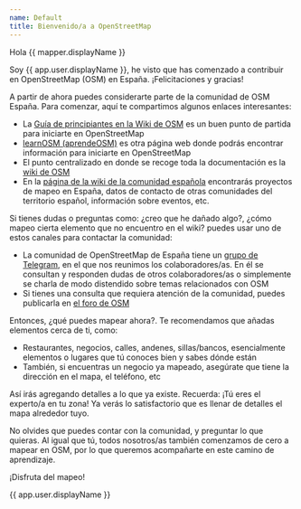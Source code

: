 ```yaml
---
name: Default
title: Bienvenido/a a OpenStreetMap
---
```


Hola {{ mapper.displayName }}

Soy {{ app.user.displayName }}, he visto que has comenzado a contribuir en OpenStreetMap (OSM) en España. ¡Felicitaciones y gracias!

A partir de ahora puedes considerarte parte de la comunidad de OSM España. Para comenzar, aquí te compartimos algunos enlaces interesantes:

* La [Guía de principiantes en la Wiki de OSM](https://wiki.openstreetmap.org/wiki/ES:Gu%C3%ADa_de_principiantes) es un buen punto de partida para iniciarte en OpenStreetMap
* [learnOSM (aprendeOSM)](https://learnosm.org/es/) es otra página web donde podrás encontrar información para iniciarte en OpenStreetMap
* El punto centralizado en donde se recoge toda la documentación es la [wiki de OSM](https://wiki.openstreetmap.org/wiki/ES:P%C3%A1gina_principal)
* En la [página de la wiki de la comunidad española](https://wiki.openstreetmap.org/wiki/ES:Espa%C3%B1a) encontrarás proyectos de mapeo en España, datos de contacto de otras comunidades del territorio español, información sobre eventos, etc.

Si tienes dudas o preguntas como: ¿creo que he dañado algo?, ¿cómo mapeo cierta elemento que no encuentro en el wiki? puedes usar uno de estos canales para contactar la comunidad:

* La comunidad de OpenStreetMap de España tiene un [grupo de Telegram](https://t.me/OSMes), en el que nos reunimos los colaboradores/as. En él se consultan y responden dudas de otros colaboradores/as o simplemente se charla de modo distendido sobre temas relacionados con OSM
* Si tienes una consulta que requiera atención de la comunidad, puedes publicarla en [el foro de OSM](https://community.openstreetmap.org)

Entonces, ¿qué puedes mapear ahora?. Te recomendamos que añadas elementos cerca de ti, como:
* Restaurantes, negocios, calles, andenes, sillas/bancos, esencialmente elementos o lugares que tú conoces bien y sabes dónde están
* También, si encuentras un negocio ya mapeado, asegúrate que tiene la dirección en el mapa, el teléfono, etc

Así irás agregando detalles a lo que ya existe. Recuerda: ¡Tú eres el experto/a en tu zona! Ya verás lo satisfactorio que es llenar de detalles el mapa alrededor tuyo.

No olvides que puedes contar con la comunidad, y preguntar lo que quieras. Al igual que tú, todos nosotros/as también comenzamos de cero a mapear en OSM, por lo que queremos acompañarte en este camino de aprendizaje.

¡Disfruta del mapeo!

{{ app.user.displayName }}
